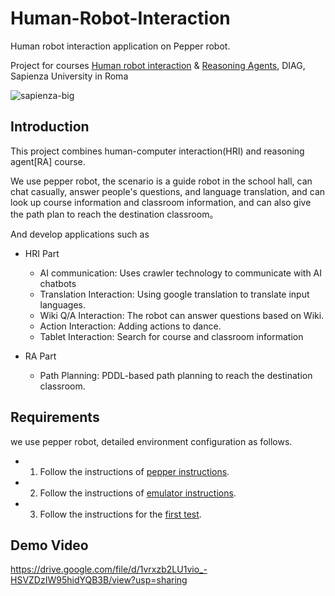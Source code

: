 # Human-Robot-Interaction
Human robot interaction application on Pepper robot.

Project for courses [Human robot interaction](https://sites.google.com/a/dis.uniroma1.it/human-robot-interaction/) & [Reasoning Agents](http://www.diag.uniroma1.it/patrizi/sections/teaching/reasoning-agents-21-22/index.html), DIAG, Sapienza University in Roma

![sapienza-big](https://user-images.githubusercontent.com/24941293/152373391-ac062aac-750a-45cd-bf40-9851cf2911f1.png)

## Introduction

This project combines human-computer interaction(HRI) and reasoning agent[RA] course.

We use pepper robot, the scenario is a guide robot in the school hall, can chat casually, answer people's questions, and language translation, and can look up course information and classroom information, and can also give the path plan to reach the destination classroom。

And develop applications such as

- HRI Part
  - AI communication: Uses crawler technology to communicate with AI chatbots
  - Translation Interaction: Using google translation to translate input languages.
  - Wiki Q/A Interaction: The robot can answer questions based on Wiki.
  - Action Interaction: Adding actions to dance.
  - Tablet Interaction: Search for course and classroom information

- RA Part
  - Path Planning: PDDL-based path planning to reach the destination classroom.


## Requirements


we use pepper robot, detailed environment configuration as follows.

- 1. Follow the instructions of [pepper instructions](https://github.com/pepes97/Pepper-Interaction/blob/main/setup_pepper.md).

- 2. Follow the instructions of [emulator instructions](https://github.com/pepes97/Pepper-Interaction/blob/main/setup_emulator.md).

- 3. Follow the instructions for the [first test](https://github.com/pepes97/Pepper-Interaction/blob/main/fist_test.md).


## Demo Video

https://drive.google.com/file/d/1vrxzb2LU1vio_-HSVZDzIW95hidYQB3B/view?usp=sharing
